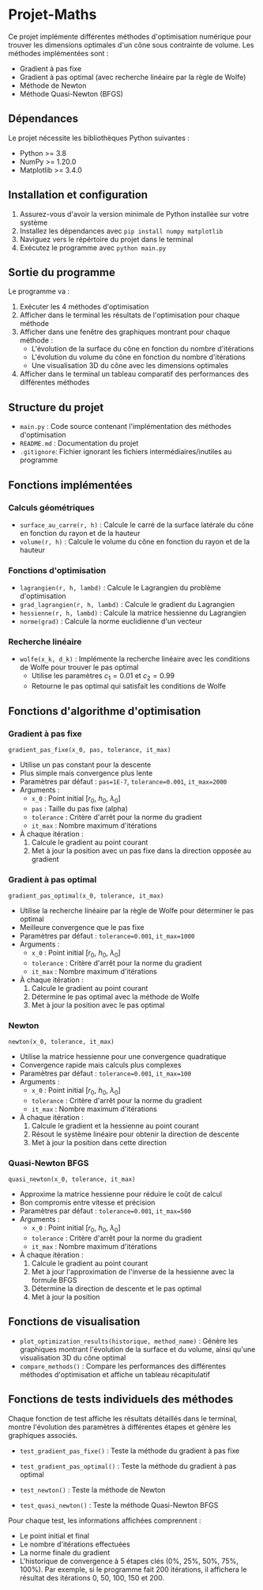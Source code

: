 # Projet-Maths

Ce projet implémente différentes méthodes d'optimisation numérique pour trouver les dimensions optimales d'un cône sous contrainte de volume. Les méthodes implémentées sont :

- Gradient à pas fixe
- Gradient à pas optimal (avec recherche linéaire par la règle de Wolfe)
- Méthode de Newton
- Méthode Quasi-Newton (BFGS)

## Dépendances

Le projet nécessite les bibliothèques Python suivantes :

- Python >= 3.8
- NumPy >= 1.20.0
- Matplotlib >= 3.4.0

## Installation et configuration

1. Assurez-vous d'avoir la version minimale de Python installée sur votre système
2. Installez les dépendances avec `pip install numpy matplotlib`
3. Naviguez vers le répértoire du projet dans le terminal
4. Exécutez le programme avec `python main.py`

## Sortie du programme

Le programme va :

1. Exécuter les 4 méthodes d'optimisation
2. Afficher dans le terminal les résultats de l'optimisation pour chaque méthode
3. Afficher dans une fenêtre des graphiques montrant pour chaque méthode :
   - L'évolution de la surface du cône en fonction du nombre d'itérations
   - L'évolution du volume du cône en fonction du nombre d'itérations
   - Une visualisation 3D du cône avec les dimensions optimales
4. Afficher dans le terminal un tableau comparatif des performances des différentes méthodes

## Structure du projet

- `main.py` : Code source contenant l'implémentation des méthodes d'optimisation
- `README.md` : Documentation du projet
- `.gitignore`: Fichier ignorant les fichiers intermédiaires/inutiles au programme

## Fonctions implémentées

### Calculs géométriques

- `surface_au_carre(r, h)` : Calcule le carré de la surface latérale du cône en fonction du rayon et de la hauteur
- `volume(r, h)` : Calcule le volume du cône en fonction du rayon et de la hauteur

### Fonctions d'optimisation

- `lagrangien(r, h, lambd)` : Calcule le Lagrangien du problème d'optimisation
- `grad_lagrangien(r, h, lambd)` : Calcule le gradient du Lagrangien
- `hessienne(r, h, lambd)` : Calcule la matrice hessienne du Lagrangien
- `norme(grad)` : Calcule la norme euclidienne d'un vecteur

### Recherche linéaire

- `wolfe(x_k, d_k)` : Implémente la recherche linéaire avec les conditions de Wolfe pour trouver le pas optimal
  - Utilise les paramètres $c_1=0.01$ et $c_2=0.99$
  - Retourne le pas optimal qui satisfait les conditions de Wolfe

## Fonctions d'algorithme d'optimisation

### Gradient à pas fixe

`gradient_pas_fixe(x_0, pas, tolerance, it_max)`

- Utilise un pas constant pour la descente
- Plus simple mais convergence plus lente
- Paramètres par défaut : `pas=1E-7`, `tolerance=0.001`, `it_max=2000`
- Arguments :
  - `x_0` : Point initial [$r_0$, $h_0$, $\lambda_0$]
  - `pas` : Taille du pas fixe (alpha)
  - `tolerance` : Critère d'arrêt pour la norme du gradient
  - `it_max` : Nombre maximum d'itérations
- À chaque itération :
  1. Calcule le gradient au point courant
  2. Met à jour la position avec un pas fixe dans la direction opposée au gradient

### Gradient à pas optimal

`gradient_pas_optimal(x_0, tolerance, it_max)`

- Utilise la recherche linéaire par la règle de Wolfe pour déterminer le pas optimal
- Meilleure convergence que le pas fixe
- Paramètres par défaut : `tolerance=0.001`, `it_max=1000`
- Arguments :
  - `x_0` : Point initial [$r_0$, $h_0$, $\lambda_0$]
  - `tolerance` : Critère d'arrêt pour la norme du gradient
  - `it_max` : Nombre maximum d'itérations
- À chaque itération :
  1. Calcule le gradient au point courant
  2. Détermine le pas optimal avec la méthode de Wolfe
  3. Met à jour la position avec le pas optimal

### Newton

`newton(x_0, tolerance, it_max)`

- Utilise la matrice hessienne pour une convergence quadratique
- Convergence rapide mais calculs plus complexes
- Paramètres par défaut : `tolerance=0.001`, `it_max=100`
- Arguments :
  - `x_0` : Point initial [$r_0$, $h_0$, $\lambda_0$]
  - `tolerance` : Critère d'arrêt pour la norme du gradient
  - `it_max` : Nombre maximum d'itérations
- À chaque itération :
  1. Calcule le gradient et la hessienne au point courant
  2. Résout le système linéaire pour obtenir la direction de descente
  3. Met à jour la position dans cette direction

### Quasi-Newton BFGS

`quasi_newton(x_0, tolerance, it_max)`

- Approxime la matrice hessienne pour réduire le coût de calcul
- Bon compromis entre vitesse et précision
- Paramètres par défaut : `tolerance=0.001`, `it_max=500`
- Arguments :
  - `x_0` : Point initial [$r_0$, $h_0$, $\lambda_0$]
  - `tolerance` : Critère d'arrêt pour la norme du gradient
  - `it_max` : Nombre maximum d'itérations
- À chaque itération :
  1. Calcule le gradient au point courant
  2. Met à jour l'approximation de l'inverse de la hessienne avec la formule BFGS
  3. Détermine la direction de descente et le pas optimal
  4. Met à jour la position

## Fonctions de visualisation

- `plot_optimization_results(historique, method_name)` : Génère les graphiques montrant l'évolution de la surface et du volume, ainsi qu'une visualisation 3D du cône optimal
- `compare_methods()` : Compare les performances des différentes méthodes d'optimisation et affiche un tableau récapitulatif

## Fonctions de tests individuels des méthodes

Chaque fonction de test affiche les résultats détaillés dans le terminal, montre l'évolution des paramètres à différentes étapes et génère les graphiques associés.

- `test_gradient_pas_fixe()` : Teste la méthode du gradient à pas fixe

- `test_gradient_pas_optimal()` : Teste la méthode du gradient à pas optimal

- `test_newton()` : Teste la méthode de Newton

- `test_quasi_newton()` : Teste la méthode Quasi-Newton BFGS

Pour chaque test, les informations affichées comprennent :

- Le point initial et final
- Le nombre d'itérations effectuées
- La norme finale du gradient
- L'historique de convergence à 5 étapes clés (0%, 25%, 50%, 75%, 100%). Par exemple, si le programme fait 200 itérations, il affichera le résultat des itérations 0, 50, 100, 150 et 200.
